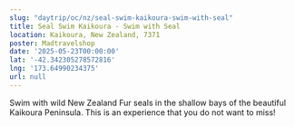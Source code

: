 ```yaml
---
slug: "daytrip/oc/nz/seal-swim-kaikoura-swim-with-seal"
title: Seal Swim Kaikoura - Swim with Seal
location: Kaikoura, New Zealand, 7371
poster: Madtravelshop
date: '2025-05-23T00:00:00'
lat: '-42.342305278572816'
lng: '173.64990234375'
url: null
---
```


Swim with wild New Zealand Fur seals in the shallow bays of the beautiful Kaikoura Peninsula. This is an experience that you do not want to miss!
